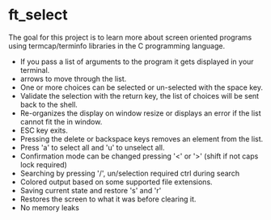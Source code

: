 # ft_select

The goal for this project is to learn more about screen oriented programs using termcap/terminfo libraries in the C programming language.

- If you pass a list of arguments to the program it gets displayed in your terminal. <br />
- arrows to move through the list. <br />
- One or more choices can be selected or un-selected with the space key. <br />
- Validate the selection with the return key, the list of choices will be sent back to the shell. <br />
- Re-organizes the display on window resize or displays an error if the list cannot fit the in window. <br />
- ESC key exits. <br />
- Pressing the delete or backspace keys removes an element from the list. <br />
- Press 'a' to select all and 'u' to unselect all. <br />
- Confirmation mode can be changed pressing '<' or '>' (shift if not caps lock required) <br />
- Searching by pressing '/', un/selection required ctrl during search <br />
- Colored output based on some supported file extensions. <br />
- Saving current state and restore 's' and 'r' <br />
- Restores the screen to what it was before clearing it. <br />
- No memory leaks
